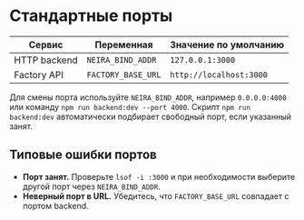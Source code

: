 <!-- neira:meta
id: NEI-20250831-ports
intent: docs
summary: Сводка стандартных портов, переменных окружения и типовых ошибок.
-->

# Стандартные порты

| Сервис       | Переменная         | Значение по умолчанию   |
| ------------ | ------------------ | ----------------------- |
| HTTP backend | `NEIRA_BIND_ADDR`  | `127.0.0.1:3000`        |
| Factory API  | `FACTORY_BASE_URL` | `http://localhost:3000` |

Для смены порта используйте `NEIRA_BIND_ADDR`, например `0.0.0.0:4000` или команду `npm run backend:dev --port 4000`.
Скрипт `npm run backend:dev` автоматически подбирает свободный порт, если указанный занят.

## Типовые ошибки портов

- **Порт занят.** Проверьте `lsof -i :3000` и при необходимости выберите другой порт через `NEIRA_BIND_ADDR`.
- **Неверный порт в URL.** Убедитесь, что `FACTORY_BASE_URL` совпадает с портом backend.
